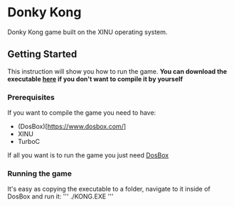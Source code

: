# Donky Kong
Donky Kong game built on the XINU operating system.

## Getting Started
This instruction will show you how to run the game.
**You can download the executable [here](https://github.com/AmitMolek/Donky-Kong-XINU/raw/master/KONG.EXE) if you don't want to compile it by yourself**

### Prerequisites
If you want to compile the game you need to have:
- (DosBox)[https://www.dosbox.com/]
- XINU
- TurboC

If all you want is to run the game you just need [DosBox](https://www.dosbox.com/)

### Running the game
It's easy as copying the executable to a folder, navigate to it inside of DosBox and run it:
'''
./KONG.EXE
'''
